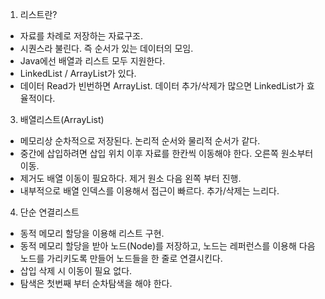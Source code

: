 1. 리스트란?
  - 자료를 차례로 저장하는 자료구조. 
  - 시퀀스라 불린다. 즉 순서가 있는 데이터의 모임.
  - Java에선 배열과 리스트 모두 지원한다. 
  - LinkedList / ArrayList가 있다. 
  - 데이터 Read가 빈번하면 ArrayList. 데이터 추가/삭제가 많으면 LinkedList가 효율적이다.
 
 
3. 배열리스트(ArrayList)
  - 메모리상 순차적으로 저장된다. 논리적 순서와 물리적 순서가 같다. 
  - 중간에 삽입하려면 삽입 위치 이후 자료를 한칸씩 이동해야 한다. 오른쪽 원소부터 이동.
  - 제거도 배열 이동이 필요하다. 제거 원소 다음 왼쪽 부터 진행. 
  - 내부적으로 배열 인덱스를 이용해서 접근이 빠르다. 추가/삭제는 느리다.
  
4.  단순 연결리스트
  - 동적 메모리 할당을 이용해 리스트 구현. 
  - 동적 메모리 할당을 받아 노드(Node)를 저장하고, 노드는 레퍼런스를 이용해 다음 노드를 가리키도록 만들어 노드들을 한 줄로 연결시킨다. 
  - 삽입 삭제 시 이동이 필요 없다. 
  - 탐색은 첫번째 부터 순차탐색을 해야 한다. 
